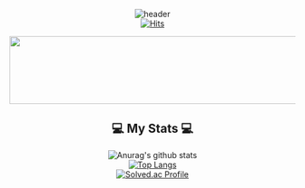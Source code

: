 <div align="center"> 

![header](https://capsule-render.vercel.app/api?type=Waving&color=auto&height=300&section=header&text=🫧seaniiio&fontSize=90&fontColor=#531269)
<br/>
[![Hits](https://hits.seeyoufarm.com/api/count/incr/badge.svg?url=https%3A%2F%2Fgithub.com%2Fseaniiio)](https://hits.seeyoufarm.com)


<a href="https://github.com/devxb/gitanimals">
  <img
    src="https://render.gitanimals.org/lines/seaniiio?pet-id=653985146975418391"
    width="600"
    height="120"
  />
</a>

## 💻 My Stats 💻
![Anurag's github stats](https://github-readme-stats.vercel.app/api?username=seaniiio&show_icons=true&theme=tokyonight&count_private=true)
<br/>
[![Top Langs](https://github-readme-stats.vercel.app/api/top-langs/?username=seaniiio&layout=donut)](https://github.com/anuraghazra/github-readme-stats)
<br/>
[![Solved.ac Profile](http://mazassumnida.wtf/api/v2/generate_badge?boj=cnc4750)](https://solved.ac/cnc4750/)


</div>
<!--
**seaniiio/seaniiio** is a ✨ _special_ ✨ repository because its `README.md` (this file) appears on your GitHub profile.

Here are some ideas to get you started:

- 🔭 I’m currently working on ...
- 🌱 I’m currently learning ...
- 👯 I’m looking to collaborate on ...
- 🤔 I’m looking for help with ...
- 💬 Ask me about ...
- 📫 How to reach me: ...
- 😄 Pronouns: ...
- ⚡ Fun fact: ...
-->

